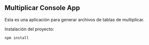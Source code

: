 ## Multiplicar Console App

Esta es una aplicación para generar archivos de tablas de 
multiplicar.

Instalación del proyecto:

```
npm install
```